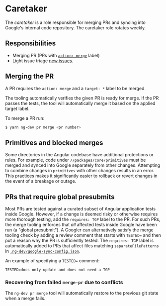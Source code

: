 # Caretaker

The *caretaker* is a role responsible for merging PRs and syncing into Google's
internal code repository. The caretaker role rotates weekly.

## Responsibilities

- Merging PR (PRs with [`action: merge`](https://github.com/angular/angular/pulls?q=is%3Aopen+is%3Apr+label%3A%22action%3A+merge%22) label)
- Light issue triage [new issues](https://github.com/angular/angular/issues?q=is%3Aopen+is%3Aissue+no%3Alabel).

## Merging the PR

A PR requires the `action: merge` and a `target: *` label to be merged.

The tooling automatically verifies the given PR is ready for merge. If the PR passes the tests, the
tool will automatically merge it based on the applied target label.

To merge a PR run:

```sh
$ yarn ng-dev pr merge <pr number>
```

## Primitives and blocked merges

Some directories in the Angular codebase have additional protections or rules. For example, code
under `//packages/core/primitives` must be merged and synced into Google separately from other
changes. Attempting to combine changes in `primitives` with other changes results in an error. This
practices makes it significantly easier to rollback or revert changes in the event of a breakage or
outage.

## PRs that require global presubmits

Most PRs are tested against a curated subset of Angular application tests inside Google. However,
if a change is deemed risky or otherwise requires more thorough testing, add the `requires: TGP`
label to the PR. For such PRs, the merge tooling enforces that _all_ affected tests inside Google
have been run (a "global presubmit"). A Googler can alternatively satisfy the merge tooling check by
adding a review comment that starts with `TESTED=` and then put a reason why the PR is sufficiently
tested. The `requires: TGP` label is automatically added to PRs that affect files
matching `separateFilePatterns` in [`.ng-dev/google-sync-config.json`](https://github.com/angular/angular/blob/main/.ng-dev/google-sync-config.json).

An example of specifying a `TESTED=` comment:
```
TESTED=docs only update and does not need a TGP
```

### Recovering from failed `merge-pr` due to conflicts

The `ng-dev pr merge` tool will automatically restore to the previous git state when a merge fails.
